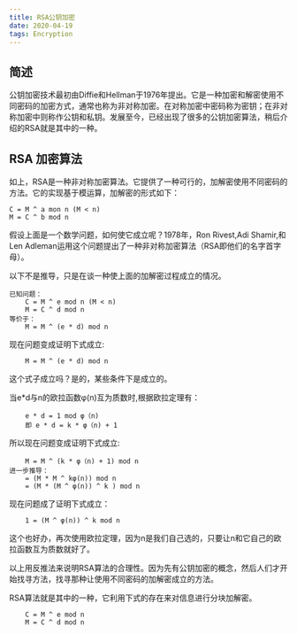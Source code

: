 ```yaml
---
title: RSA公钥加密
date: 2020-04-19 
tags: Encryption
---
```

## 简述

公钥加密技术最初由Diffie和Hellman于1976年提出。它是一种加密和解密使用不同密码的加密方式，通常也称为非对称加密。在对称加密中密码称为密钥；在非对称加密中则称作公钥和私钥。发展至今，已经出现了很多的公钥加密算法，稍后介绍的RSA就是其中的一种。

## RSA 加密算法
如上，RSA是一种非对称加密算法。它提供了一种可行的，加解密使用不同密码的方法。它的实现基于模运算，加解密的形式如下：

```
C = M ^ a mon n (M < n)
M = C ^ b mod n
```

假设上面是一个数学问题，如何使它成立呢？1978年，Ron Rivest,Adi Shamir,和Len Adleman运用这个问题提出了一种非对称加密算法（RSA即他们的名字首字母）。

以下不是推导，只是在谈一种使上面的加解密过程成立的情况。

```
已知问题：
	C = M ^ e mod n (M < n)
	M = C ^ d mod n
等价于：
	M = M ^ (e * d) mod n
```

现在问题变成证明下式成立:
```
	M = M ^ (e * d) mod n
```

这个式子成立吗？是的，某些条件下是成立的。

当e*d与n的欧拉函数φ(n)互为质数时,根据欧拉定理有：
```
	e * d = 1 mod φ（n)
	即 e * d = k * φ（n) + 1
```
所以现在问题变成证明下式成立:
```
	M = M ^ (k * φ（n) + 1) mod n
进一步推导：
	= (M * M ^ kφ(n)) mod n
	= (M * (M ^ φ(n)) ^ k ) mod n
```
现在问题成了证明下式成立：
```
	1 = (M ^ φ(n)) ^ k mod n
```
这个也好办，再次使用欧拉定理，因为n是我们自己选的，只要让n和它自己的欧拉函数互为质数就好了。

以上用反推法来说明RSA算法的合理性。因为先有公钥加密的概念，然后人们才开始找寻方法，找寻那种让使用不同密码的加解密成立的方法。

RSA算法就是其中的一种，它利用下式的存在来对信息进行分块加解密。
```
	C = M ^ e mod n
	M = C ^ d mod n
```

